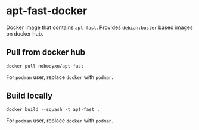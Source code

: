 # apt-fast-docker

Docker image that contains `apt-fast`. Provides `debian:buster` based images on docker hub.

## Pull from docker hub

```shell
docker pull nobodyxu/apt-fast
```

For `podman` user, replace `docker` with `podman`.

## Build locally

```shell
docker build --squash -t apt-fast .
```

For `podman` user, replace `docker` with `podman`.
